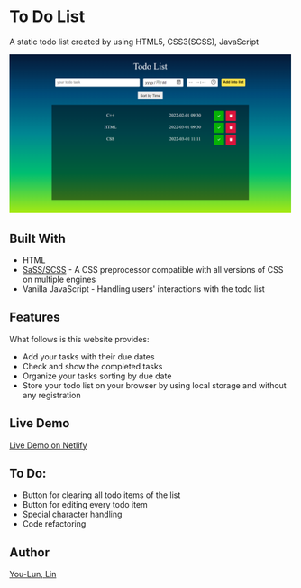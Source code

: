 # To Do List

A static todo list created by using HTML5, CSS3(SCSS), JavaScript

<img src="/homepage.png" alt="Homepage Image" style="width: 500px;">

## Built With

- HTML
- [SaSS/SCSS](https://sass-lang.com/ 'SaSS official website') - A CSS preprocessor compatible with all versions of CSS on multiple engines
- Vanilla JavaScript - Handling users' interactions with the todo list

## Features

What follows is this website provides:

- Add your tasks with their due dates
- Check and show the completed tasks
- Organize your tasks sorting by due date
- Store your todo list on your browser by using local storage and without any registration

## Live Demo

[Live Demo on Netlify](https://todolist-project-urlun0404.netlify.app)

## To Do:

- Button for clearing all todo items of the list
- Button for editing every todo item
- Special character handling
- Code refactoring

## Author

[You-Lun, Lin](https://portfolio-next-jet.vercel.app/)

